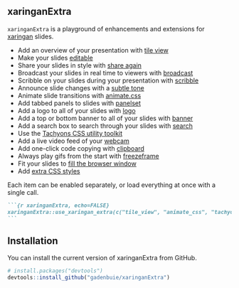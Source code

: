 ## xaringanExtra

<!-- badges: start -->
<!-- badges: end -->
<!-- Links -->

`xaringanExtra` is a playground of enhancements and extensions for
[xaringan](https://slides.yihui.org/xaringan) slides.

-   Add an overview of your presentation with [tile view](/tile-view)
-   Make your slides [editable](/editable)
-   Share your slides in style with [share again](/share-again)
-   Broadcast your slides in real time to viewers with
    [broadcast](/broadcast)
-   Scribble on your slides during your presentation with
    [scribble](/scribble)
-   Announce slide changes with a [subtle tone](/slide-tone)
-   Animate slide transitions with [animate.css](/animate-css)
-   Add tabbed panels to slides with [panelset](/panelset)
-   Add a logo to all of your slides with [logo](/logo)
-   Add a top or bottom banner to all of your slides with
    [banner](/banner)
-   Add a search box to search through your slides with
    [search](/search)
-   Use the [Tachyons CSS utility toolkit](/tachyons)
-   Add a live video feed of your [webcam](/webcam)
-   Add one-click code copying with [clipboard](/clipboard)
-   Always play gifs from the start with [freezeframe](/freezeframe)
-   Fit your slides to [fill the browser window](/fit-to-screen)
-   Add [extra CSS styles](/extra-styles)

Each item can be enabled separately, or load everything at once with a
single call.

```` markdown
```{r xaringanExtra, echo=FALSE}
xaringanExtra::use_xaringan_extra(c("tile_view", "animate_css", "tachyons"))
```
````

## Installation

You can install the current version of xaringanExtra from GitHub.

``` r
# install.packages("devtools")
devtools::install_github("gadenbuie/xaringanExtra")
```

